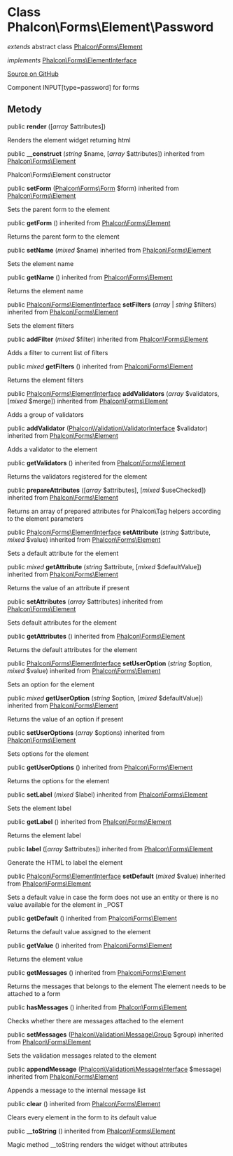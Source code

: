 # Class **Phalcon\\Forms\\Element\\Password**

*extends* abstract class [Phalcon\Forms\Element](/en/3.2/api/Phalcon_Forms_Element)

*implements* [Phalcon\Forms\ElementInterface](/en/3.2/api/Phalcon_Forms_ElementInterface)

<a href="https://github.com/phalcon/cphalcon/blob/master/phalcon/forms/element/password.zep" class="btn btn-default btn-sm">Source on GitHub</a>

Component INPUT[type=password] for forms

## Metody

public **render** ([*array* $attributes])

Renders the element widget returning html

public **__construct** (*string* $name, [*array* $attributes]) inherited from [Phalcon\Forms\Element](/en/3.2/api/Phalcon_Forms_Element)

Phalcon\\Forms\\Element constructor

public **setForm** ([Phalcon\Forms\Form](/en/3.2/api/Phalcon_Forms_Form) $form) inherited from [Phalcon\Forms\Element](/en/3.2/api/Phalcon_Forms_Element)

Sets the parent form to the element

public **getForm** () inherited from [Phalcon\Forms\Element](/en/3.2/api/Phalcon_Forms_Element)

Returns the parent form to the element

public **setName** (*mixed* $name) inherited from [Phalcon\Forms\Element](/en/3.2/api/Phalcon_Forms_Element)

Sets the element name

public **getName** () inherited from [Phalcon\Forms\Element](/en/3.2/api/Phalcon_Forms_Element)

Returns the element name

public [Phalcon\Forms\ElementInterface](/en/3.2/api/Phalcon_Forms_ElementInterface) **setFilters** (*array* | *string* $filters) inherited from [Phalcon\Forms\Element](/en/3.2/api/Phalcon_Forms_Element)

Sets the element filters

public **addFilter** (*mixed* $filter) inherited from [Phalcon\Forms\Element](/en/3.2/api/Phalcon_Forms_Element)

Adds a filter to current list of filters

public *mixed* **getFilters** () inherited from [Phalcon\Forms\Element](/en/3.2/api/Phalcon_Forms_Element)

Returns the element filters

public [Phalcon\Forms\ElementInterface](/en/3.2/api/Phalcon_Forms_ElementInterface) **addValidators** (*array* $validators, [*mixed* $merge]) inherited from [Phalcon\Forms\Element](/en/3.2/api/Phalcon_Forms_Element)

Adds a group of validators

public **addValidator** ([Phalcon\Validation\ValidatorInterface](/en/3.2/api/Phalcon_Validation_ValidatorInterface) $validator) inherited from [Phalcon\Forms\Element](/en/3.2/api/Phalcon_Forms_Element)

Adds a validator to the element

public **getValidators** () inherited from [Phalcon\Forms\Element](/en/3.2/api/Phalcon_Forms_Element)

Returns the validators registered for the element

public **prepareAttributes** ([*array* $attributes], [*mixed* $useChecked]) inherited from [Phalcon\Forms\Element](/en/3.2/api/Phalcon_Forms_Element)

Returns an array of prepared attributes for Phalcon\\Tag helpers according to the element parameters

public [Phalcon\Forms\ElementInterface](/en/3.2/api/Phalcon_Forms_ElementInterface) **setAttribute** (*string* $attribute, *mixed* $value) inherited from [Phalcon\Forms\Element](/en/3.2/api/Phalcon_Forms_Element)

Sets a default attribute for the element

public *mixed* **getAttribute** (*string* $attribute, [*mixed* $defaultValue]) inherited from [Phalcon\Forms\Element](/en/3.2/api/Phalcon_Forms_Element)

Returns the value of an attribute if present

public **setAttributes** (*array* $attributes) inherited from [Phalcon\Forms\Element](/en/3.2/api/Phalcon_Forms_Element)

Sets default attributes for the element

public **getAttributes** () inherited from [Phalcon\Forms\Element](/en/3.2/api/Phalcon_Forms_Element)

Returns the default attributes for the element

public [Phalcon\Forms\ElementInterface](/en/3.2/api/Phalcon_Forms_ElementInterface) **setUserOption** (*string* $option, *mixed* $value) inherited from [Phalcon\Forms\Element](/en/3.2/api/Phalcon_Forms_Element)

Sets an option for the element

public *mixed* **getUserOption** (*string* $option, [*mixed* $defaultValue]) inherited from [Phalcon\Forms\Element](/en/3.2/api/Phalcon_Forms_Element)

Returns the value of an option if present

public **setUserOptions** (*array* $options) inherited from [Phalcon\Forms\Element](/en/3.2/api/Phalcon_Forms_Element)

Sets options for the element

public **getUserOptions** () inherited from [Phalcon\Forms\Element](/en/3.2/api/Phalcon_Forms_Element)

Returns the options for the element

public **setLabel** (*mixed* $label) inherited from [Phalcon\Forms\Element](/en/3.2/api/Phalcon_Forms_Element)

Sets the element label

public **getLabel** () inherited from [Phalcon\Forms\Element](/en/3.2/api/Phalcon_Forms_Element)

Returns the element label

public **label** ([*array* $attributes]) inherited from [Phalcon\Forms\Element](/en/3.2/api/Phalcon_Forms_Element)

Generate the HTML to label the element

public [Phalcon\Forms\ElementInterface](/en/3.2/api/Phalcon_Forms_ElementInterface) **setDefault** (*mixed* $value) inherited from [Phalcon\Forms\Element](/en/3.2/api/Phalcon_Forms_Element)

Sets a default value in case the form does not use an entity or there is no value available for the element in _POST

public **getDefault** () inherited from [Phalcon\Forms\Element](/en/3.2/api/Phalcon_Forms_Element)

Returns the default value assigned to the element

public **getValue** () inherited from [Phalcon\Forms\Element](/en/3.2/api/Phalcon_Forms_Element)

Returns the element value

public **getMessages** () inherited from [Phalcon\Forms\Element](/en/3.2/api/Phalcon_Forms_Element)

Returns the messages that belongs to the element The element needs to be attached to a form

public **hasMessages** () inherited from [Phalcon\Forms\Element](/en/3.2/api/Phalcon_Forms_Element)

Checks whether there are messages attached to the element

public **setMessages** ([Phalcon\Validation\Message\Group](/en/3.2/api/Phalcon_Validation_Message_Group) $group) inherited from [Phalcon\Forms\Element](/en/3.2/api/Phalcon_Forms_Element)

Sets the validation messages related to the element

public **appendMessage** ([Phalcon\Validation\MessageInterface](/en/3.2/api/Phalcon_Validation_MessageInterface) $message) inherited from [Phalcon\Forms\Element](/en/3.2/api/Phalcon_Forms_Element)

Appends a message to the internal message list

public **clear** () inherited from [Phalcon\Forms\Element](/en/3.2/api/Phalcon_Forms_Element)

Clears every element in the form to its default value

public **__toString** () inherited from [Phalcon\Forms\Element](/en/3.2/api/Phalcon_Forms_Element)

Magic method __toString renders the widget without attributes